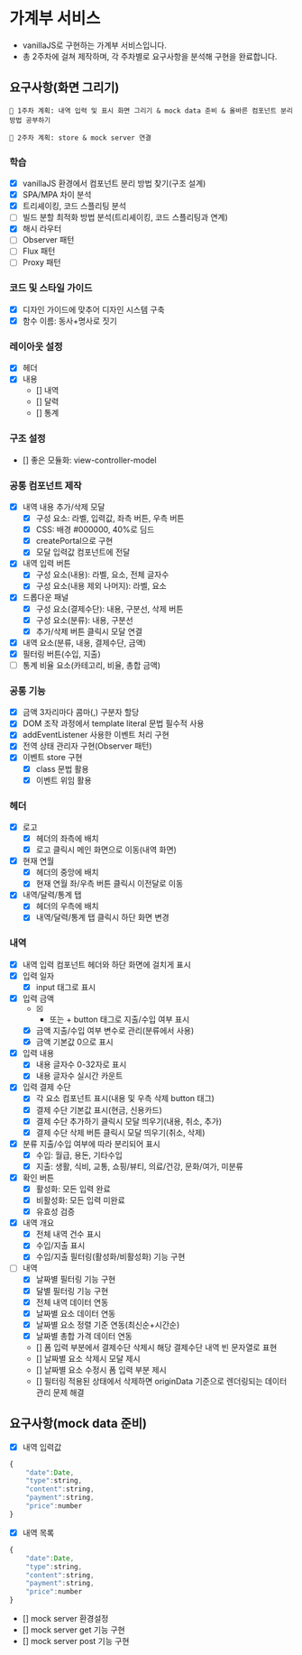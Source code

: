 # 가계부 서비스

- vanillaJS로 구현하는 가계부 서비스입니다.
- 총 2주차에 걸쳐 제작하며, 각 주차별로 요구사항을 분석해 구현을 완료합니다.

## 요구사항(화면 그리기)

```
📌 1주차 계획: 내역 입력 및 표시 화면 그리기 & mock data 준비 & 올바른 컴포넌트 분리 방법 공부하기
```

```
📌 2주차 계획: store & mock server 연결
```

### 학습

- [x] vanillaJS 환경에서 컴포넌트 분리 방법 찾기(구조 설계)
- [x] SPA/MPA 차이 분석
- [x] 트리셰이킹, 코드 스플리팅 분석
- [ ] 빌드 분할 최적화 방법 분석(트리셰이킹, 코드 스플리팅과 연계)
- [x] 해시 라우터
- [ ] Observer 패턴
- [ ] Flux 패턴
- [ ] Proxy 패턴

### 코드 및 스타일 가이드

- [x] 디자인 가이드에 맞추어 디자인 시스템 구축
- [x] 함수 이름: 동사+명사로 짓기

### 레이아웃 설정

- [x] 헤더
- [x] 내용
  - [] 내역
  - [] 달력
  - [] 통계

### 구조 설정

- [] 좋은 모듈화: view-controller-model

### 공통 컴포넌트 제작

- [x] 내역 내용 추가/삭제 모달
  - [x] 구성 요소: 라벨, 입력값, 좌측 버튼, 우측 버튼
  - [x] CSS: 배경 #000000, 40%로 딤드
  - [x] createPortal으로 구현
  - [x] 모달 입력값 컴포넌트에 전달
- [x] 내역 입력 버튼
  - [x] 구성 요소(내용): 라벨, 요소, 전체 글자수
  - [x] 구성 요소(내용 제외 나머지): 라벨, 요소
- [x] 드롭다운 패널
  - [x] 구성 요소(결제수단): 내용, 구분선, 삭제 버튼
  - [x] 구성 요소(분류): 내용, 구분선
  - [x] 추가/삭제 버튼 클릭시 모달 연결
- [x] 내역 요소(분류, 내용, 결제수단, 금액)
- [x] 필터링 버튼(수입, 지출)
- [ ] 통계 비율 요소(카테고리, 비율, 총합 금액)

### 공통 기능

- [x] 금액 3자리마다 콤마(,) 구분자 할당
- [x] DOM 조작 과정에서 template literal 문법 필수적 사용
- [x] addEventListener 사용한 이벤트 처리 구현
- [x] 전역 상태 관리자 구현(Observer 패턴)
- [x] 이벤트 store 구현
  - [x] class 문법 활용
  - [x] 이벤트 위임 활용

### 헤더

- [x] 로고
  - [x] 헤더의 좌측에 배치
  - [x] 로고 클릭시 메인 화면으로 이동(내역 화면)
- [x] 현재 연월
  - [x] 헤더의 중앙에 배치
  - [x] 현재 연월 좌/우측 버튼 클릭시 이전달로 이동
- [x] 내역/달력/통계 탭
  - [x] 헤더의 우측에 배치
  - [x] 내역/달력/통계 탭 클릭시 하단 화면 변경

### 내역

- [x] 내역 입력 컴포넌트 헤더와 하단 화면에 걸치게 표시
- [x] 입력 일자
  - [x] input 태그로 표시
- [x] 입력 금액
  - [x] - 또는 + button 태그로 지출/수입 여부 표시
  - [x] 금액 지출/수입 여부 변수로 관리(분류에서 사용)
  - [x] 금액 기본값 0으로 표시
- [x] 입력 내용
  - [x] 내용 글자수 0-32자로 표시
  - [x] 내용 글자수 실시간 카운트
- [x] 입력 결제 수단
  - [x] 각 요소 컴포넌트 표시(내용 및 우측 삭제 button 태그)
  - [x] 결제 수단 기본값 표시(현금, 신용카드)
  - [x] 결제 수단 추가하기 클릭시 모달 띄우기(내용, 취소, 추가)
  - [x] 결제 수단 삭제 버튼 클릭시 모달 띄우기(취소, 삭제)
- [x] 분류 지출/수입 여부에 따라 분리되어 표시
  - [x] 수입: 월급, 용돈, 기타수입
  - [x] 지출: 생활, 식비, 교통, 쇼핑/뷰티, 의료/건강, 문화/여가, 미분류
- [x] 확인 버튼
  - [x] 활성화: 모든 입력 완료
  - [x] 비활성화: 모든 입력 미완료
  - [x] 유효성 검증
- [x] 내역 개요
  - [x] 전체 내역 건수 표시
  - [x] 수입/지출 표시
  - [x] 수입/지출 필터링(활성화/비활성화) 기능 구현
- [ ] 내역
  - [x] 날짜별 필터링 기능 구현
  - [x] 달별 필터링 기능 구현
  - [x] 전체 내역 데이터 연동
  - [x] 날짜별 요소 데이터 연동
  - [x] 날짜별 요소 정렬 기준 연동(최신순+시간순)
  - [x] 날짜별 총합 가격 데이터 연동
  - [] 폼 입력 부분에서 결제수단 삭제시 해당 결제수단 내역 빈 문자열로 표현
  - [] 날짜별 요소 삭제시 모달 제시
  - [] 날짜별 요소 수정시 폼 입력 부분 제시
  - [] 필터링 적용된 상태에서 삭제하면 originData 기준으로 렌더링되는 데이터 관리 문제 해결

## 요구사항(mock data 준비)

- [x] 내역 입력값

```js
{
	"date":Date,
	"type":string,
	"content":string,
	"payment":string,
	"price":number
}
```

- [x] 내역 목록

```js
{
	"date":Date,
	"type":string,
	"content":string,
	"payment":string,
	"price":number
}
```

- [] mock server 환경설정
- [] mock server get 기능 구현
- [] mock server post 기능 구현
